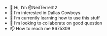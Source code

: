- 👋 Hi, I’m @NeilTerrell12
- 👀 I’m interested in Dallas Cowboys 
- 🌱 I’m currently learning how to use this stuff
- 💞️ I’m looking to collaborate on good question
- 📫 How to reach me 8675309

<!---
NeilTerrell12/NeilTerrell12 is a ✨ special ✨ repository because its `README.md` (this file) appears on your GitHub profile.
You can click the Preview link to take a look at your changes.
--->
